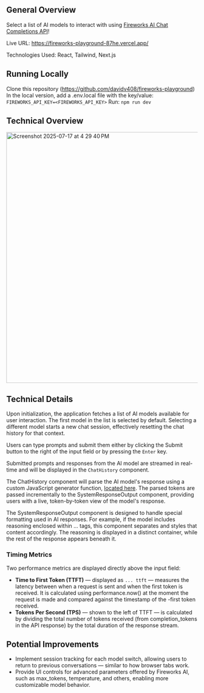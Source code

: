 ## General Overview
Select a list of AI models to interact with using [Fireworks AI Chat Completions API](https://docs.fireworks.ai/api-reference/post-chatcompletions)!

Live URL: https://fireworks-playground-87he.vercel.app/

Technologies Used: React, Tailwind, Next.js

## Running Locally
Clone this repository (https://github.com/davidv408/fireworks-playground)
In the local version, add a .env.local file with the key/value: ```FIREWORKS_API_KEY=<FIREWORKS_API_KEY>```
Run: ```npm run dev```

## Technical Overview
<img width="1098" height="658" alt="Screenshot 2025-07-17 at 4 29 40 PM" src="https://github.com/user-attachments/assets/1583f43d-cd8b-4467-801a-6cfca829b49b" />

## Technical Details

Upon initialization, the application fetches a list of AI models available for user interaction. The first model in the list is selected by default. Selecting a different model starts a new chat session, effectively resetting the chat history for that context.

Users can type prompts and submit them either by clicking the Submit button to the right of the input field or by pressing the ```Enter``` key.

Submitted prompts and responses from the AI model are streamed in real-time and will be displayed in the ```ChatHistory``` component.

The ChatHistory component will parse the AI model's response using a custom JavaScript generator function, [located here](https://github.com/davidv408/fireworks-playground/blob/main/src/app/lib/StreamGenerator.ts). The parsed tokens are passed incrementally to the SystemResponseOutput component, providing users with a live, token-by-token view of the model's response.

The SystemResponseOutput component is designed to handle special formatting used in AI responses. For example, if the model includes reasoning enclosed within <think>...</think> tags, this component separates and styles that content accordingly. The reasoning is displayed in a distinct container, while the rest of the response appears beneath it.

### Timing Metrics 
Two performance metrics are displayed directly above the input field:

- **Time to First Token (TTFT)** — displayed as ```... ttft``` — measures the latency between when a request is sent and when the first token is received. It is calculated using performance.now() at the moment the request is made and compared against the timestamp of the -first token received.
- **Tokens Per Second (TPS)** — shown to the left of TTFT — is calculated by dividing the total number of tokens received (from completion_tokens in the API response) by the total duration of the response stream.

## Potential Improvements
- Implement session tracking for each model switch, allowing users to return to previous conversations — similar to how browser tabs work.
- Provide UI controls for advanced parameters offered by Fireworks AI, such as max_tokens, temperature, and others, enabling more customizable model behavior.
